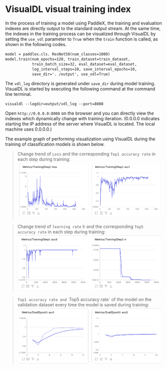 # VisualDL visual training index
In the process of training a model using PaddleX, the training and evaluation indexes are directly output to the standard output stream. At the same time, the indexes in the training process can be visualized through VisualDL by setting the `use_vdl` parameter to `True` when the `train` function is called, as shown in the following codes.
```
model = paddlex.cls. ResNet50(num_classes=1000)
model.train(num_epochs=120, train_dataset=train_dataset,
            train_batch_size=32, eval_dataset=eval_dataset,
            log_interval_steps=10, save_interval_epochs=10,
            save_dir='. /output', use_vdl=True)
```

The `vdl_log` directory is generated under `save_dir` during model training. VisualDL is started by executing the following command at the command line terminal.
```
visualdl --logdir=output/vdl_log --port=8008
```
Open `http://0.0.0.0:8008` on the browser and you can directly view the indexes which dynamically change with training iteration. (0.0.0.0 indicates starting the IP address of the server where VisualDL is located. The local machine uses 0.0.0.0.) 

The example graph of performing visualization using VisualDL during the training of classification models is shown below.

> Change trend of `Loss` and the corresponding `Top1 accuracy rate` in each step during training:
![](../images/vdl1.jpg)

> Change trend of `learning rate` lr and the corresponding `Top5 accuracy rate` in each step during training:
![](../images/vdl2.jpg)

> `Top1 accuracy rate and `Top5 accuracy rate` of the model on the validation dataset every time the model is saved during training:
![](../images/vdl3.jpg)
